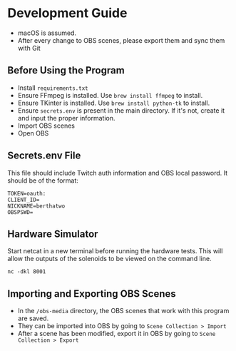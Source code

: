 # Development Guide

* macOS is assumed.
* After every change to OBS scenes, please export them and sync them with Git

## Before Using the Program

* Install `requirements.txt`
* Ensure FFmpeg is installed. Use `brew install ffmpeg` to install.
* Ensure TKinter is installed. Use `brew install python-tk` to install.
* Ensure `secrets.env` is present in the main directory. If it's not, create it and input the proper information.
* Import OBS scenes
* Open OBS


## Secrets.env File

This file should include Twitch auth information and OBS local password. It should be of the format:

```
TOKEN=oauth:
CLIENT_ID=
NICKNAME=berthatwo
OBSPSWD=
```

## Hardware Simulator

Start netcat in a new terminal before running the hardware tests. This will allow the outputs of the 
solenoids to be viewed on the command line.

```commandline
nc -dkl 8001
```


## Importing and Exporting OBS Scenes

* In the `/obs-media` directory, the OBS scenes that work with this program are saved.
* They can be imported into OBS by going to `Scene Collection > Import`
* After a scene has been modified, export it in OBS by going to `Scene Collection > Export`